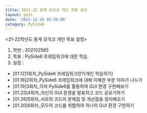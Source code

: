 ```yaml
---
title: 2021-22 동계 모각코 개인 목표 설정
layout: post
date: '2021-12-20 05:30:00'
category: PySide6
---
```


<21-22학년도 동계 모각코 개인 목표 설정>
1) 학번 : 202102565
2) 목표 : PySide6 프레임워크에 대한 학습.
3) 일정 :
 - [01.12]1회차_PySide6 프레임워크란?(개인 학습하기)
 - [01.16]2회차_PySide6 프레임워크에 대해 이해한 부분 이야기 나누기
 - [01.19]3회차_각자 PySide6를 활용하여 GUI 환경 구현해보기
 - [01.23]4회차_자신의 GUI 환경을 발표하고 코드 공유기하기
 - [01.26]5회차_서로의 코드의 문제점 및 개선점을 정리해오기
 - [01.30]6회차_모두의 코드를 취합하여 하나의 GUI 환경 구현하기
